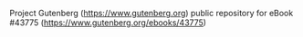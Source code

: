 Project Gutenberg (https://www.gutenberg.org) public repository for eBook #43775 (https://www.gutenberg.org/ebooks/43775)
